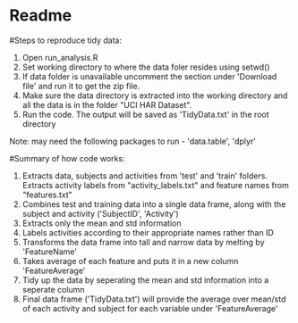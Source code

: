 Readme
======

#Steps to reproduce tidy data:
1.  Open run_analysis.R
2.  Set working directory to where the data foler resides using setwd()
3.  If data folder is unavailable uncomment the section under 'Download file' and run it to get the zip file.
4.  Make sure the data directory is extracted into the working directory and all the data is in the folder "UCI HAR Dataset".
5.  Run the code. The output will be saved as 'TidyData.txt' in the root directory

Note: may need the following packages to run - 'data.table', 'dplyr'

#Summary of how code works:
1.  Extracts data, subjects and activities from 'test' and 'train' folders. Extracts activity labels from "activity_labels.txt" and feature names from "features.txt" 
2.  Combines test and training data into a single data frame, along with the subject and activity ('SubjectID', 'Activity')
3.  Extracts only the mean and std information
4.  Labels activities according to their appropriate names rather than ID
4.  Transforms the data frame into tall and narrow data by melting by 'FeatureName'
5.  Takes average of each feature and puts it in a new column 'FeatureAverage'
6.  Tidy up the data by seperating the mean and std information into a seperate column
7.  Final data frame ('TidyData.txt') will provide the average over mean/std of each activity and subject for each variable under 'FeatureAverage'
